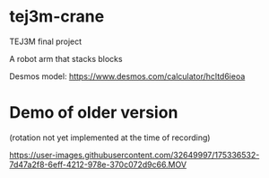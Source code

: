 # tej3m-crane
TEJ3M final project

A robot arm that stacks blocks

Desmos model: https://www.desmos.com/calculator/hcltd6ieoa

# Demo of older version
(rotation not yet implemented at the time of recording)

https://user-images.githubusercontent.com/32649997/175336532-7d47a2f8-6eff-4212-978e-370c072d9c66.MOV
